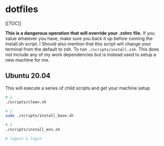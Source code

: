 # dotfiles

[[_TOC_]]

**This is a dangerous operation that will override your .zshrc file.** If you value whatever you have, make sure you back it up before running the install.sh script. I Should also mention that this script will change your terminal from the default to zsh. To run `./scripts/install.zsh`. This does not include any of my work dependencies but is instead used to setup a new machine for me.

## Ubuntu 20.04

This will execute a series of child scripts and get your machine setup

```sh
# 1
./scripts/clean.sh

# 2
sudo ./scripts/install_base.sh

# 3
./scripts/install_env.sh

# logout & login
```

